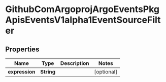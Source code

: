 

# GithubComArgoprojArgoEventsPkgApisEventsV1alpha1EventSourceFilter


## Properties

Name | Type | Description | Notes
------------ | ------------- | ------------- | -------------
**expression** | **String** |  |  [optional]



